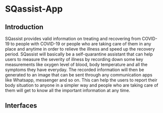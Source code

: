 # SQassist-App
## Introduction
SQassist provides valid information on treating and
recovering from COVID-19 to people with COVID-19 or people who are taking care of them
in any place and anytime in order to relieve the illness and speed up the recovery period.
SQassist will basically be a self-quarantine assistant that can help users to measure the
severity of illness by recording down some key measurements like oxygen level of blood,
body temperature and all the symptoms they have everyday. The recorded information will
then be generated to an image that can be sent through any communication apps like
Whatsapp, messenger and so on. This can help the users to report their body situation to
anyone in a simpler way and people who are taking care of them will get to know all the
important information at any time. 

## Interfaces
